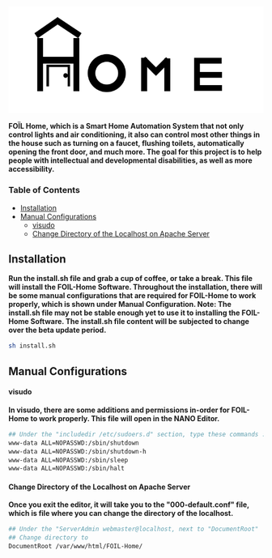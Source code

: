 <center><img src="FOIL-Home-Logo.png"></img> </center>
<ul></ul>
<b>FOÏL Home, which is a Smart Home Automation System that not only control lights and air conditioning, it also can control most other things in the house such as turning on a faucet, flushing toilets, automatically opening the front door, and much more. The goal for this project is to help people with intellectual and developmental disabilities, as well as more accessibility.</b>

### Table of Contents
- [Installation](#installation)
- [Manual Configurations](#manual-configurations)
    - [visudo](#visudo)
    - [Change Directory of the Localhost on Apache Server](#change-directory-of-the-localhost-on-apache-server)

## Installation

<b> Run the install.sh file and grab a cup of coffee, or take a break. This file will install the FOIL-Home Software. Throughout the installation, there will be some manual configurations that are required for FOIL-Home to work properly, which is shown under Manual Configuration. Note: The install.sh file may not be stable enough yet to use it to installing the FOIL-Home Software. The install.sh file content will be subjected to change over the beta update period.   </b>
```bash
sh install.sh
```


## Manual Configurations
#### visudo 
<b> In visudo, there are some additions and permissions in-order for FOIL-Home to work properly. This file will open in the NANO Editor.  </b>
```bash
## Under the "includedir /etc/sudoers.d" section, type these commands :
www-data ALL=NOPASSWD:/sbin/shutdown
www-data ALL=NOPASSWD:/sbin/shutdown-h
www-data ALL=NOPASSWD:/sbin/sleep
www-data ALL=NOPASSWD:/sbin/halt
```


#### Change Directory of the Localhost on Apache Server 
<b> Once you exit the editor, it will take you to the "000-default.conf" file, which is file where you can change the directory of the localhost. </b>
```bash
## Under the "ServerAdmin webmaster@localhost, next to "DocumentRoot"
## Change directory to
DocumentRoot /var/www/html/FOIL-Home/
```